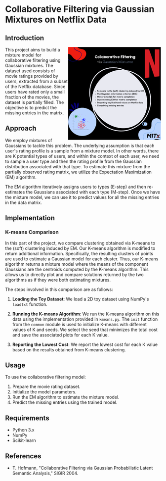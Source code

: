 # Collaborative Filtering via Gaussian Mixtures on Netflix Data

## Introduction

<img src="https://github.com/Youssra1999/Collaborative-Filtering-via-Gaussian-Mixtures/blob/main/Pink%20Black%20Photocentric%20Neon%20Tech%20Talk%20Podcast%20Instagram%20Post%20(2).png" alt="Image" width="300" align="right">

This project aims to build a mixture model for collaborative filtering using Gaussian mixtures. The dataset used consists of movie ratings provided by users, extracted from a subset of the Netflix database. Since users have rated only a small fraction of the movies, the dataset is partially filled. The objective is to predict the missing entries in the matrix.















## Approach

We employ mixtures of Gaussians to tackle this problem. The underlying assumption is that each user's rating profile is a sample from a mixture model. In other words, there are K potential types of users, and within the context of each user, we need to sample a user type and then the rating profile from the Gaussian distribution associated with that type. To estimate this mixture from the partially observed rating matrix, we utilize the Expectation Maximization (EM) algorithm.

The EM algorithm iteratively assigns users to types (E-step) and then re-estimates the Gaussians associated with each type (M-step). Once we have the mixture model, we can use it to predict values for all the missing entries in the data matrix.

## Implementation

### K-means Comparison

In this part of the project, we compare clustering obtained via K-means to the (soft) clustering induced by EM. Our K-means algorithm is modified to return additional information. Specifically, the resulting clusters of points are used to estimate a Gaussian model for each cluster. Thus, our K-means algorithm returns a mixture model where the means of the component Gaussians are the centroids computed by the K-means algorithm. This allows us to directly plot and compare solutions returned by the two algorithms as if they were both estimating mixtures.

The steps involved in this comparison are as follows:

1. **Loading the Toy Dataset**: We load a 2D toy dataset using NumPy's `loadtxt` function.

2. **Running the K-means Algorithm**: We run the K-means algorithm on this data using the implementation provided in `kmeans.py`. The `init` function from the `common` module is used to initialize K-means with different values of K and seeds. We select the seed that minimizes the total cost and save the associated plots for each K value.

3. **Reporting the Lowest Cost**: We report the lowest cost for each K value based on the results obtained from K-means clustering.

## Usage

To use the collaborative filtering model:

1. Prepare the movie rating dataset.
2. Initialize the model parameters.
3. Run the EM algorithm to estimate the mixture model.
4. Predict the missing entries using the trained model.

## Requirements

- Python 3.x
- NumPy
- Scikit-learn

## References

- T. Hofmann, "Collaborative Filtering via Gaussian Probabilistic Latent Semantic Analysis," SIGIR 2004.
